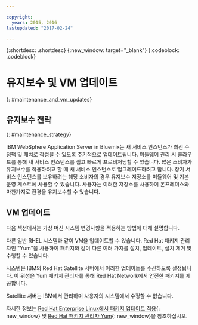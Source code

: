 ```yaml
---

copyright:
  years: 2015, 2016
lastupdated: "2017-02-24"

---
```


{:shortdesc: .shortdesc}
{:new_window: target="_blank"}
{:codeblock: .codeblock}

# 유지보수 및 VM 업데이트
{: #maintenance_and_vm_updates}

## 유지보수 전략
{: #maintenance_strategy}

IBM WebSphere Application Server in Bluemix는 새 서비스 인스턴스가 최신 수정팩 및 패치로 작성될 수 있도록 주기적으로 업데이트됩니다. 미들웨어 관리 시
클라우드를 통해 새 서비스 인스턴스를 쉽고 빠르게 프로비저닝할 수 있습니다. 많은 소비자가
유지보수를 적용하려고 할 때 새 서비스 인스턴스로 업그레이드하려고 합니다. 장기 서비스
인스턴스를 보유하려는 해당 소비자의 경우 유지보수 저장소를 미들웨어 및 기본 운영
게스트에 사용할 수 있습니다. 사용자는 이러한 저장소를 사용하여 온프레미스와 마찬가지로 환경을
유지보수할 수 있습니다. 

## VM 업데이트

다음 섹션에서는 가상 머신 시스템 변경사항을 적용하는 방법에 대해 설명합니다.

다른 일반 RHEL 시스템과 같이 VM을 업데이트할 수 있습니다. Red Hat 패키지 관리자인
"Yum"을 사용하여 패키지와 같이 다른 여러 가지를 설치, 업데이트, 설치 제거 및 수행할 수
있습니다.

시스템은 IBM의 Red Hat Satellite 서버에서 이러한 업데이트를 수신하도록 설정됩니다. 이
위성은 Yum 패키지 관리자를 통해 Red Hat Network에서 안전한 패키지를
제공합니다. 

Satellite 서버는 IBM에서 관리하며 사용자의 시스템에서 수정할 수 없습니다. 

자세한 정보는 [Red Hat Enterprise Linux에서 패키지 업데이트 적용](https://access.redhat.com/articles/11258#rhel6){: new_window} 및 [Red Hat 패키지 관리자 Yum](https://access.redhat.com/documentation/en-US/Red_Hat_Enterprise_Linux/6/html/Deployment_Guide/ch-yum.html){: new_window}을 참조하십시오. 
